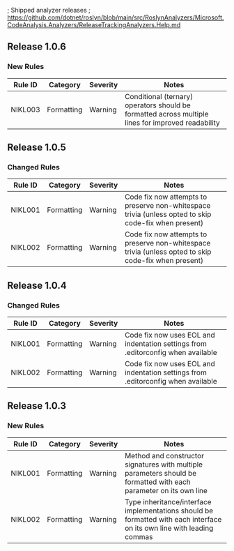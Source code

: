 ﻿; Shipped analyzer releases
; https://github.com/dotnet/roslyn/blob/main/src/RoslynAnalyzers/Microsoft.CodeAnalysis.Analyzers/ReleaseTrackingAnalyzers.Help.md

## Release 1.0.6

### New Rules

| Rule ID | Category   | Severity | Notes                                                                                              |
| ------- | ---------- | -------- | -------------------------------------------------------------------------------------------------- |
| NIKL003 | Formatting | Warning  | Conditional (ternary) operators should be formatted across multiple lines for improved readability |

## Release 1.0.5

### Changed Rules

| Rule ID | Category   | Severity | Notes                                                                                                |
| ------- | ---------- | -------- | ---------------------------------------------------------------------------------------------------- |
| NIKL001 | Formatting | Warning  | Code fix now attempts to preserve non-whitespace trivia (unless opted to skip code-fix when present) |
| NIKL002 | Formatting | Warning  | Code fix now attempts to preserve non-whitespace trivia (unless opted to skip code-fix when present) |

## Release 1.0.4

### Changed Rules

| Rule ID | Category   | Severity | Notes                                                                            |
| ------- | ---------- | -------- | -------------------------------------------------------------------------------- |
| NIKL001 | Formatting | Warning  | Code fix now uses EOL and indentation settings from .editorconfig when available |
| NIKL002 | Formatting | Warning  | Code fix now uses EOL and indentation settings from .editorconfig when available |

## Release 1.0.3

### New Rules

| Rule ID | Category   | Severity | Notes                                                                                                                  |
| ------- | ---------- | -------- | ---------------------------------------------------------------------------------------------------------------------- |
| NIKL001 | Formatting | Warning  | Method and constructor signatures with multiple parameters should be formatted with each parameter on its own line     |
| NIKL002 | Formatting | Warning  | Type inheritance/interface implementations should be formatted with each interface on its own line with leading commas |
